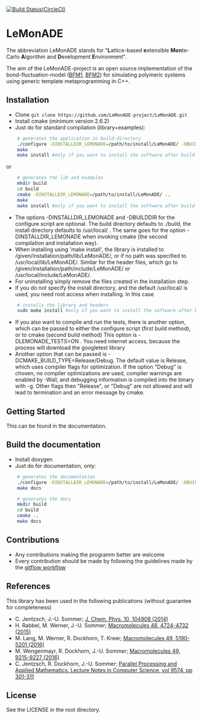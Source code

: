[![Build Status(CircleCI)](https://circleci.com/gh/LeMonADE-project/LeMonADE.svg?style=svg)](https://circleci.com/gh/LeMonADE-project/LeMonADE)
# LeMonADE 
The abbreviation LeMonADE stands for 
"**L**attice-based **e**xtensible **Mon**te-Carlo **A**lgorithm and **D**evelopment **E**nvironment".

The aim of the LeMonADE-project is an open source implementation of the 
bond-fluctuation-model ([BFM1], [BFM2]) for simulating polymeric systems using generic
template metaprogramming in C++. 

[BFM1]: http://dx.doi.org/10.1021/ma00187a030  "I. Carmesin, K. Kremer; Macromolecules 21, 2819-2823 (1988)"
 
[BFM2]: http://dx.doi.org/10.1063/1.459901 "H. P. Deutsch, K. Binder; J. Chem. Phys. 94, 2294-2304 (1990)"


## Installation

* Clone `git clone https://github.com/LeMonADE-project/LeMonADE.git`
* Install cmake (minimum version 2.6.2)
* Just do for standard compilation (library+examples):

````sh
    # generates the application in build-directory
    ./configure -DINSTALLDIR_LEMONADE=/path/to/install/LeMonADE/ -DBUILDDIR=/path/to/build/ 
    make
    make install #only if you want to install the software after build
````

 or
 
````sh
    # generates the lib and examples
    mkdir build
    cd build
    cmake -DINSTALLDIR_LEMONADE=/path/to/install/LeMonADE/ ..
    make
    make install #only if you want to install the software after build
````

* The options -DINSTALLDIR_LEMONADE and -DBUILDDIR for the configure script are 
  optional. The build directory defaults to ./build, the install directory defaults
  to /usr/local/ . The same goes for the option -DINSTALLDIR_LEMONADE when invoking 
  cmake (the second compilation and installation way).
* When installing using 'make install', the library is installed to
  /given/installation/path/lib/LeMonADE/, or if no path was specified to
  /usr/local/lib/LeMonADE/. Similar for the header files, which go to
  /given/installation/path/include/LeMonADE/ or /usr/local/include/LeMonADE/.
* For uninstalling simply remove the files created in the installation step.
* If you do not specify the install directory, and the default /usr/local/ is used,
  you need root access when installing. In this case

````sh
    # installs the library and headers
    sudo make install #only if you want to install the software after build
````
* If you also want to compile and run the tests, there is another option, which can be
  passed to either the configure script (first build method), or to cmake (second build method)
  This option is -DLEMONADE_TESTS=ON . You need internet access, because the process will
  download the googletest library
* Another option that can be passed is -DCMAKE_BUILD_TYPE=Release/Debug. The default value 
  is Release, which uses compiler flags for optimization. If the option "Debug" is chosen,
  no compiler optimizations are used, compiler warnings are enabled by -Wall, and 
  debugging information is compiled into the binary with -g. Other flags then "Release",
  or "Debug" are not allowed and will lead to termination and an error message by cmake.

## Getting Started

This can be found in the documentation.


## Build the documentation

* Install doxygen 
* Just do for documentation, only:

````sh
    # generates the documentation
    ./configure -DINSTALLDIR_LEMONADE=/path/to/install/LeMonADE/ -DBUILDDIR=/path/to/build/ 
    make docs
````


```sh
    # generates the docs
    mkdir build
    cd build
    cmake ..
    make docs
```


## Contributions

* Any contributions making the programm better are welcome
* Every contribution should be made by following the guidelines made by the [gitflow workflow](https://www.atlassian.com/git/tutorials/comparing-workflows/gitflow-workflow)


## References

This library has been used in the following publications (without guarantee for completeness)
* C. Jentzsch, J.-U. Sommer; [J. Chem. Phys. 10, 104908 (2014)](http://dx.doi.org/10.1063/1.4895555)    
* H. Rabbel, M. Werner, J.-U. Sommer; [Macromolecules 48, 4724-4732 (2015)](http://dx.doi.org/10.1021/acs.macromol.5b00720)
* M. Lang, M. Werner, R. Dockhorn, T. Kreer; [Macromolecules 49, 5190-5201 (2016)](http://dx.doi.org/10.1021/acs.macromol.6b00761)
* M. Wengenmayr, R. Dockhorn, J.-U. Sommer; [Macromolecules 49, 9215-9227 (2016)](http://dx.doi.org/10.1021/acs.macromol.6b01712)
* C. Jentzsch, R. Dockhorn, J.-U. Sommer; [Parallel Processing and Applied Mathematics. Lecture Notes in Computer Science, vol 9574. pp 301-311](http://dx.doi.org/10.1007/978-3-319-32152-3_28)

## License

See the LICENSE in the root directory.
